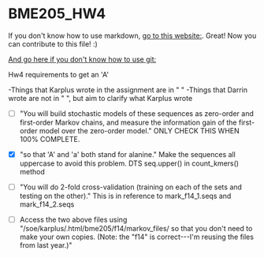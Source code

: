 # BME205_HW4

If you don't know how to use markdown, [go to this website:](https://github.com/adam-p/markdown-here/wiki/Markdown-Cheatsheet). Great! Now you can contribute to this file! :)

[And go here if you don't know how to use git:](http://rogerdudler.github.io/git-guide/)

Hw4 requirements to get an 'A'

-Things that Karplus wrote in the assignment are in " "
-Things that Darrin wrote are not in " ", but aim to clarify what
 Karplus wrote
 
-[ ] "You will build stochastic models of these sequences as zero-order
    and first-order Markov chains, and measure the information gain of the
    first-order model over the zero-order model." ONLY CHECK THIS WHEN
    100% COMPLETE.

-[X] "so that 'A' and 'a' both stand for alanine." Make the sequences
    all uppercase to avoid this problem.
    DTS seq.upper() in count_kmers() method

-[ ] "You will do 2-fold cross-validation (training on each of the sets
    and testing on the other)." This is in reference to
    mark_f14_1.seqs and mark_f14_2.seqs

-[ ] Access the two above files using
    "/soe/karplus/.html/bme205/f14/markov_files/ so that you don't need to
    make your own copies.  (Note: the "f14" is correct---I'm reusing
    the files from last year.)"


